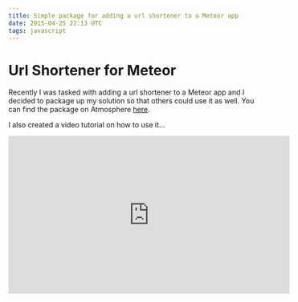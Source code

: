 ```yaml
---
title: Simple package for adding a url shortener to a Meteor app
date: 2015-04-25 22:13 UTC
tags: javascript
---
```


# Url Shortener for Meteor

Recently I was tasked with adding a url shortener to a Meteor app and I decided to package up my solution so that others could use it as well. You can find the package on Atmosphere [here](https://atmospherejs.com/ryanswapp/url-shortener).

I also created a video tutorial on how to use it...

<div class="videoWrapper">
  <iframe width="560" height="315" src="https://www.youtube.com/embed/fcKAf-di-bA" frameborder="0" allowfullscreen></iframe>
</div>
